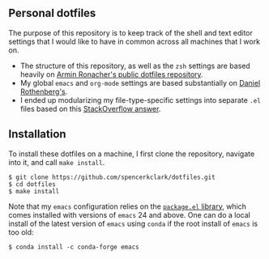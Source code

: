 Personal dotfiles
-----------------

The purpose of this repository is to keep track of the shell and text editor
settings that I would like to have in common across all machines that I work on.

- The structure of this repository, as well as the `zsh` settings are based
heavily
on
[Armin Ronacher's public dotfiles repository](https://github.com/mitsuhiko/dotfiles).
- My global `emacs` and `org-mode` settings are based substantially
 on
 [Daniel Rothenberg's](https://github.com/darothen/dotfiles/tree/master/emacs).
- I ended up modularizing my file-type-specific settings into separate `.el` files
based on
this
[StackOverflow answer](http://stackoverflow.com/questions/2079095/how-to-modularize-an-emacs-configuration).

Installation
------------

To install these dotfiles on a machine, I first clone the repository,
navigate into it, and call `make install`.
```
$ git clone https://github.com/spencerkclark/dotfiles.git
$ cd dotfiles
$ make install
```
Note that my `emacs` configuration relies on the [`package.el` library](http://wikemacs.org/wiki/Package.el), which
comes installed with versions of `emacs` 24 and above.  One can do a local
install of the latest version of `emacs` using `conda` if the root install of
`emacs` is too old:
```
$ conda install -c conda-forge emacs
```
